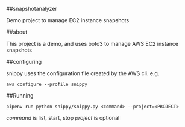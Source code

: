 ##snapshotanalyzer

Demo project to manage EC2 instance snapshots

##about

This project is a demo, and uses boto3 to manage AWS EC2 instance snapshots

##configuring

snippy uses the configuration file created by the AWS cli. e.g.

`aws configure --profile snippy`

##Running

`pipenv run python snippy/snippy.py <command> --project=<PROJECT>`

*command* is list, start, stop
*project* is optional
